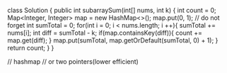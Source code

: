 class Solution {
    public int subarraySum(int[] nums, int k) {
        int count = 0;
        Map<Integer, Integer> map = new HashMap<>();
        map.put(0, 1); // do not forget
        int sumTotal = 0;
        for(int i = 0; i < nums.length; i ++){
            sumTotal += nums[i];
            int diff = sumTotal - k;
            if(map.containsKey(diff)){
                count += map.get(diff);
            }
            map.put(sumTotal, map.getOrDefault(sumTotal, 0) + 1);
        }
        return count;
    }
}

// hashmap 
// or two pointers(lower efficient)